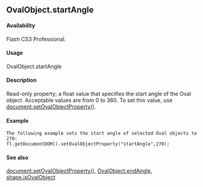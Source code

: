 ## OvalObject.startAngle

#### Availability

Flash CS3 Professional.

#### Usage

OvalObject.startAngle

#### Description

Read-only property; a float value that specifies the start angle of the Oval object. Acceptable values are from 0 to 360. To set this value, use [document.setOvalObjectProperty()](#_bookmark298).

#### Example

```
The following example sets the start angle of selected Oval objects to 270:
fl.getDocumentDOM().setOvalObjectProperty("startAngle",270);

```
#### See also

[document.setOvalObjectProperty()](#_bookmark298), [OvalObject.endAngle](#_bookmark744), [shape.isOvalObject](#_bookmark820)
